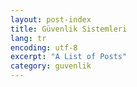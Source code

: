 ```yaml
---
layout: post-index
title: Güvenlik Sistemleri
lang: tr
encoding: utf-8
excerpt: "A List of Posts"
category: guvenlik
---
```

